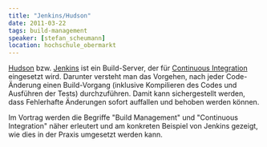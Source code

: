 ```yaml
---
title: "Jenkins/Hudson"
date: 2011-03-22
tags: build-management
speaker: [stefan_scheumann]
location: hochschule_obermarkt
---
```


[Hudson](http://hudson-ci.org/) bzw. [Jenkins](http://jenkins-ci.org/) ist ein Build-Server, der für
[Continuous Integration](http://de.wikipedia.org/wiki/Kontinuierliche_Integration) eingesetzt wird. Darunter versteht
man das Vorgehen, nach jeder Code-Änderung einen Build-Vorgang (inklusive Kompilieren des Codes und Ausführen der Tests)
durchzuführen. Damit kann sichergestellt werden, dass Fehlerhafte Änderungen sofort auffallen und behoben werden können.

Im Vortrag werden die Begriffe "Build Management" und "Continuous Integration" näher erleutert und am konkreten Beispiel
von Jenkins gezeigt, wie dies in der Praxis umgesetzt werden kann.
